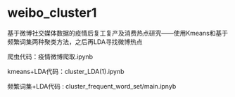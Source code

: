 # weibo_cluster1
基于微博社交媒体数据的疫情后复工复产及消费热点研究——使用Kmeans和基于频繁词集两种聚类方法，之后再LDA寻找微博热点

爬虫代码：疫情微博爬取.ipynb

kmeans+LDA代码：cluster_LDA(1).ipynb

频繁词集+LDA代码 : cluster_frequent_word_set/main.ipnyb
